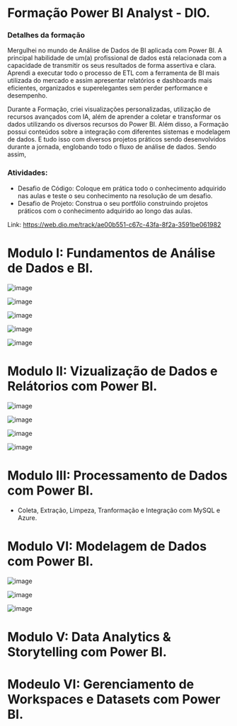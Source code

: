 <h1> Formação Power BI Analyst - DIO.</h1>

### Detalhes da formação
Mergulhei no mundo de Análise de Dados de BI aplicada com Power BI. 
A principal habilidade de um(a) profissional de dados está relacionada com a capacidade de transmitir os seus resultados de forma assertiva e clara. 
Aprendi a executar todo o processo de ETL com a ferramenta de BI mais utilizada do mercado e assim apresentar relatórios e dashboards mais eficientes, organizados e superelegantes sem perder performance e desempenho.

Durante a Formação, criei visualizações personalizadas, utilização de recursos avançados com IA, além de aprender a coletar e transformar os dados utilizando os diversos recursos do Power BI. 
Além disso, a Formação possui conteúdos sobre a integração com diferentes sistemas e modelagem de dados. 
E tudo isso com diversos projetos práticos sendo desenvolvidos durante a jornada, englobando todo o fluxo de análise de dados. 
Sendo assim,


### Atividades:

- Desafio de Código: Coloque em prática todo o conhecimento adquirido nas aulas e teste o seu conhecimento na resolução de um desafio.
- Desafio de Projeto: Construa o seu portfólio construindo projetos práticos com o conhecimento adquirido ao longo das aulas.

Link: https://web.dio.me/track/ae00b551-c67c-43fa-8f2a-3591be061982

# Modulo I: Fundamentos de Análise de Dados e BI.

![image](https://github.com/user-attachments/assets/8fd58396-ffba-436e-bb91-7f190b4e7977)


![image](https://github.com/user-attachments/assets/a6647fb1-a8f1-4c2f-8428-f9c2316175ac)

![image](https://github.com/user-attachments/assets/1a297c54-77e9-42f9-b2f2-ede2dcd3384a)

![image](https://github.com/user-attachments/assets/afdf2fff-9847-4a94-b721-6a6d7323381e)

![image](https://github.com/user-attachments/assets/b3fede95-0897-42bc-8154-cf89c77386f1)


# Modulo II: Vizualização de Dados e Relátorios com Power BI.
![image](https://github.com/user-attachments/assets/935b72b3-cca8-403a-9bdc-3d5d1a8b4341)

![image](https://github.com/user-attachments/assets/c29252b0-849a-429e-88f4-472fe9162b75)


![image](https://github.com/user-attachments/assets/8824c601-140b-4b65-9c32-74ad7e477fb3)

![image](https://github.com/user-attachments/assets/e3d396ec-9df0-40dc-9a4d-b6678f1b22c2)


# Modulo III: Processamento de Dados com Power BI.
- Coleta, Extração, Limpeza, Tranformação e Integração com MySQL e Azure.


# Modulo VI: Modelagem de Dados com Power BI.

![image](https://github.com/user-attachments/assets/7ee2eedd-5267-4e1b-a6be-c40861a56b0b)

![image](https://github.com/user-attachments/assets/328cd5fd-bd85-45b7-acbb-c1fa30f27e1a)

![image](https://github.com/user-attachments/assets/7de3c84b-fede-4671-a7e3-db47ec35b9ef)


# Modulo V: Data Analytics & Storytelling com Power BI.

# Modeulo VI: Gerenciamento de Workspaces e Datasets com Power BI.

